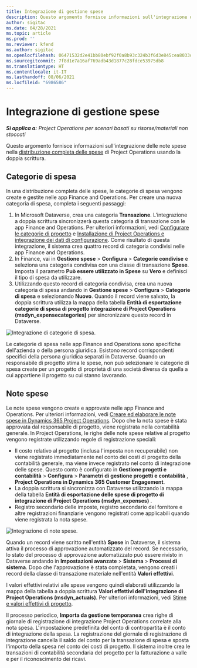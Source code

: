 ```yaml
---
title: Integrazione di gestione spese
description: Questo argomento fornisce informazioni sull'integrazione delle note spese in Project Operations usando la doppia scrittura.
author: sigitac
ms.date: 04/28/2021
ms.topic: article
ms.prod: ''
ms.reviewer: kfend
ms.author: sigitac
ms.openlocfilehash: 06471532d2e41bb80ebf92f0a8b93c324b3f6d3e845cea8033d85d291ea237eb
ms.sourcegitcommit: 7f8d1e7a16af769adb43d1877c28fdce53975db8
ms.translationtype: HT
ms.contentlocale: it-IT
ms.lasthandoff: 08/06/2021
ms.locfileid: "6986586"
---
```

# <a name="expense-management-integration"></a>Integrazione di gestione spese

_**Si applica a:** Project Operations per scenari basati su risorse/materiali non stoccati_

Questo argomento fornisce informazioni sull'integrazione delle note spese nella [distribuzione completa delle spese](../expense/expense-overview.md) di Project Operations usando la doppia scrittura.

## <a name="expense-categories"></a>Categorie di spesa

In una distribuzione completa delle spese, le categorie di spesa vengono create e gestite nelle app Finance and Operations. Per creare una nuova categoria di spesa, completa i seguenti passaggi:

1. In Microsoft Dataverse, crea una categoria **Transazione**. L'integrazione a doppia scrittura sincronizzerà questa categoria di transazione con le app Finance and Operations. Per ulteriori informazioni, vedi [Configurare le categorie di progetto](/dynamics365/project-operations/project-accounting/configure-project-categories) e [Installazione di Project Operations e integrazione dei dati di configurazione](resource-dual-write-setup-integration.md). Come risultato di questa integrazione, il sistema crea quattro record di categoria condivisi nelle app Finance and Operations.
2. In Finance, vai in **Gestione spese** > **Configura** > **Categorie condivise** e seleziona una categoria condivisa con una classe di transazione **Spese**. Imposta il parametro **Può essere utilizzato in Spese** su **Vero** e definisci il tipo di spesa da utilizzare.
3. Utilizzando questo record di categoria condivisa, crea una nuova categoria di spesa andando in **Gestione spese** > **Configura** > **Categorie di spesa** e selezionando **Nuovo**. Quando il record viene salvato, la doppia scrittura utilizza la mappa della tabella **Entità di esportazione categorie di spesa di progetto integrazione di Project Operations (msdyn\_expensecategories)** per sincronizzare questo record in Dataverse.

  ![Integrazione di categorie di spesa.](./media/DW6ExpenseCategories.png)

Le categorie di spesa nelle app Finance and Operations sono specifiche dell'azienda o della persona giuridica. Esistono record corrispondenti specifici della persona giuridica separati in Dataverse. Quando un responsabile di progetto stima le spese, non può selezionare le categorie di spesa create per un progetto di proprietà di una società diversa da quella a cui appartiene il progetto su cui stanno lavorando. 

## <a name="expense-reports"></a>Note spese

Le note spese vengono create e approvate nelle app Finance and Operations. Per ulteriori informazioni, vedi [Creare ed elaborare le note spese in Dynamics 365 Project Operations](/learn/modules/create-process-expense-reports/). Dopo che la nota spese è stata approvata dal responsabile di progetto, viene registrata nella contabilità generale. In Project Operations, le righe delle note spese relative al progetto vengono registrate utilizzando regole di registrazione speciali:

  - Il costo relativo al progetto (inclusa l'imposta non recuperabile) non viene registrato immediatamente nel conto dei costi di progetto della contabilità generale, ma viene invece registrato nel conto di integrazione delle spese. Questo conto è configurato in **Gestione progetti e contabilità** > **Configura** > **Parametri di gestione progetti e contabilità** , **Project Operations in Dynamics 365 Customer Engagement**.
  - La doppia scrittura si sincronizza con Dataverse utilizzando la mappa della tabella **Entità di esportazione delle spese di progetto di integrazione di Project Operations (msdyn\_expenses)** .
  - Registro secondario delle imposte, registro secondario del fornitore e altre registrazioni finanziarie vengono registrati come applicabili quando viene registrata la nota spese.

  ![Integrazione di note spese.](./media/DW6ExpenseReports.png)

Quando un record viene scritto nell'entità **Spese** in Dataverse, il sistema attiva il processo di approvazione automatizzato del record. Se necessario, lo stato del processo di approvazione automatizzato può essere rivisto in Dataverse andando in **Impostazioni avanzate** > **Sistema** > **Processi di sistema**. Dopo che l'approvazione è stata completata, vengono creati i record della classe di transazione materiale nell'entità **Valori effettivi**.

I valori effettivi relativi alle spese vengono quindi elaborati utilizzando la mappa della tabella a doppia scrittura **Valori effettivi dell'integrazione di Project Operations (msdyn\_actuals)**. Per ulteriori informazioni, vedi [Stime e valori effettivi di progetto](resource-dual-write-estimates-actuals.md).

Il processo periodico, **Importa da gestione temporanea** crea righe di giornale di registrazione di integrazione Project Operations correlate alla nota spesa. L'impostazione predefinita del conto di contropartita è il conto di integrazione della spesa. La registrazione del giornale di registrazione di integrazione cancella il saldo del conto per la transazione di spesa e sposta l'importo della spesa nel conto dei costi di progetto. Il sistema inoltre crea le transazioni di contabilità secondaria del progetto per la fatturazione a valle e per il riconoscimento dei ricavi.
